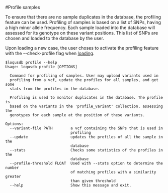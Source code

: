 #Profile samples

To ensure that there are no sample duplicates in the database, the profiling
feature can be used. Profiling of samples is based on a list of SNPs,
having a high minor allele frequency. Each sample loaded into the database will
assessed for its genotype on these variant positions. This list of SNPs are chosen
and loaded to the database by the user.

Upon loading a new case, the user choses to activate the profiling feature
with the --check-profile flag when [loading](./loading.md).

```
$loqusdb profile --help
Usage: loqusdb profile [OPTIONS]

  Command for profiling of samples. User may upload variants used in
  profiling from a vcf, update the profiles for all samples, and get some
  stats from the profiles in the database.

  Profiling is used to monitor duplicates in the database. The profile is
  based on the variants in the 'profile_variant' collection, assessing the
  genotypes for each sample at the position of these variants.

Options:
  --variant-file PATH        a vcf containing the SNPs that is used in
                             profiling
  --update                   updates the profiles of all the sample in the
                             database
  --stats                    Checks some statistics of the profiles in the
                             database
  --profile-threshold FLOAT  Used with --stats option to determine the number
                             of matching profiles with a similarity greater
                             than given threshold
  --help                     Show this message and exit.

```
